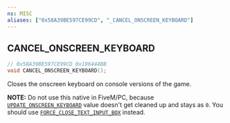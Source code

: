 ```yaml
---
ns: MISC
aliases: ["0x58A39BE597CE99CD", "_CANCEL_ONSCREEN_KEYBOARD"]
---
```

## CANCEL_ONSCREEN_KEYBOARD

```c
// 0x58A39BE597CE99CD 0x196444BB
void CANCEL_ONSCREEN_KEYBOARD();
```

Closes the onscreen keyboard on console versions of the game.

**NOTE:** Do not use this native in FiveM/PC, because [`UPDATE_ONSCREEN_KEYBOARD`](#_0x0CF2B696BBF945AE) value doesn't get cleaned up and stays as `0`.
You should use [`FORCE_CLOSE_TEXT_INPUT_BOX`](#_0x8817605C2BA76200) instead.
